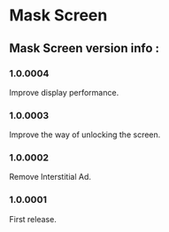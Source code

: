 # Mask Screen
## Mask Screen version info :
### 1.0.0004
Improve display performance.<br/>
### 1.0.0003
Improve the way of unlocking the screen.<br/>
### 1.0.0002 
Remove Interstitial Ad.<br/>
### 1.0.0001
First release.<br/>
